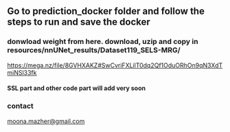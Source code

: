 ## Go to prediction_docker folder and follow the steps to run and save the docker

### donwload weight from here. download, uzip and copy in resources/nnUNet_results/Dataset119_SELS-MRG/
https://mega.nz/file/8GVHXAKZ#SwCvriFXLilT0dq2Qf1OduORhOn9qN3XdTmiNSl33fk
#### SSL part and other code part will add very soon

### contact
moona.mazher@gmail.com
